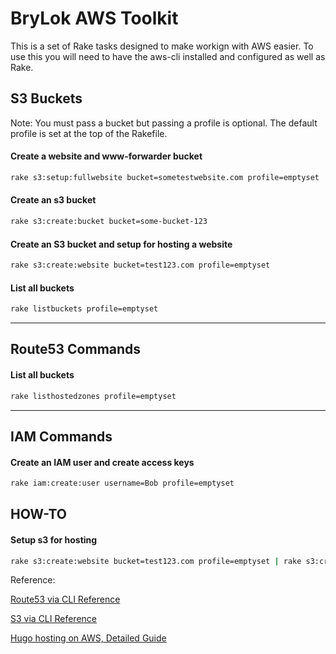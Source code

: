 # BryLok AWS Toolkit

This is a set of Rake tasks designed to make workign with AWS easier.  To use this you will need to have the aws-cli installed and configured as well as Rake.


## S3 Buckets

Note: You must pass a bucket but passing a profile is optional.  The default profile is set at the top of the Rakefile.

#### Create a website and www-forwarder bucket

```sh
rake s3:setup:fullwebsite bucket=sometestwebsite.com profile=emptyset
```

#### Create an s3 bucket

```sh
rake s3:create:bucket bucket=some-bucket-123
```

#### Create an S3 bucket and setup for hosting a website

```sh
rake s3:create:website bucket=test123.com profile=emptyset
```

#### List all buckets

```sh
rake listbuckets profile=emptyset
```

--------

## Route53 Commands

#### List all buckets

```sh
rake listhostedzones profile=emptyset
```

--------

## IAM Commands

#### Create an IAM user and create access keys

```sh
rake iam:create:user username=Bob profile=emptyset
```




## HOW-TO

#### Setup s3 for hosting
```sh
rake s3:create:website bucket=test123.com profile=emptyset | rake s3:create:forwarder bucket=www.test123.com forward=test123.com profile=emptyset
```



Reference:

[Route53 via CLI Reference](https://realguess.net/2013/12/06/amazon-route-53-via-command-line/)

[S3 via CLI Reference](https://snippets.aktagon.com/snippets/679-how-to-use-the-aws-command-line-interface)

[Hugo hosting on AWS, Detailed Guide](https://lustforge.com/2016/02/27/hosting-hugo-on-aws/)
